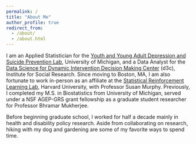 ```yaml
---
permalink: /
title: "About Me"
author_profile: true
redirect_from: 
  - /about/
  - /about.html
---
```


I am an Applied Statistician for the [Youth and Young Adult Depression and Suicide Prevention Lab](https://medicine.umich.edu/dept/psychiatry/programs/ydsp), University of Michigan, and a Data Analyst for the [Data Science for Dynamic Intervention Decision Making Center](https://d3c.isr.umich.edu/) (d3c), Institute for Social Research. Since moving to Boston, MA, I am also fortunate to work in-person as an affiliate at the [Statistical Reinforcement Learning Lab](https://people.seas.harvard.edu/~samurphy/lab/overview.html), Harvard University, with Professor Susan Murphy. Previously, I completed my M.S. in Biostatistics from University of Michigan, served under a NSF AGEP-GRS grant fellowship as a graduate student researcher for Professor Bhramar Mukherjee.

Before beginning graduate school, I worked for half a decade mainly in health and disability policy research. Aside from collaborating on research, hiking with my dog and gardening are some of my favorite ways to spend time. 
